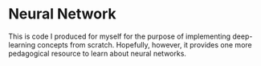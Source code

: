 # Neural Network

This is code I produced for myself for the purpose of implementing deep-learning concepts from scratch. Hopefully, however, it provides one more pedagogical resource to learn about neural networks.
